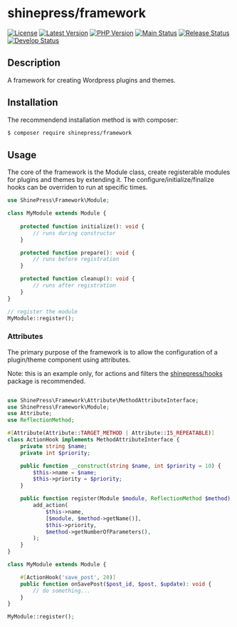 # shinepress/framework

[![License](https://img.shields.io/packagist/l/shinepress/framework)](https://github.com/shinepress/framework/blob/main/LICENSE)
[![Latest Version](https://img.shields.io/packagist/v/shinepress/framework?label=latest)](https://packagist.org/packages/shinepress/framework/)
[![PHP Version](https://img.shields.io/packagist/dependency-v/shinepress/framework/php?label=php)](https://www.php.net/releases/index.php)
[![Main Status](https://img.shields.io/github/actions/workflow/status/shinepress/framework/verify.yml?branch=main&label=main)](https://github.com/shinepress/framework/actions/workflows/verify.yml?query=branch%3Amain)
[![Release Status](https://img.shields.io/github/actions/workflow/status/shinepress/framework/verify.yml?branch=release&label=release)](https://github.com/shinepress/framework/actions/workflows/verify.yml?query=branch%3Arelease)
[![Develop Status](https://img.shields.io/github/actions/workflow/status/shinepress/framework/verify.yml?branch=develop&label=develop)](https://github.com/shinepress/framework/actions/workflows/verify.yml?query=branch%3Adevelop)


## Description

A framework for creating Wordpress plugins and themes.


## Installation

The recommendend installation method is with composer:
```sh
$ composer require shinepress/framework
```


## Usage

The core of the framework is the Module class, create registerable modules for plugins and themes by extending it. The configure/initialize/finalize hooks can be overriden to run at specific times.

```php
use ShinePress\Framework\Module;

class MyModule extends Module {
	
	protected function initialize(): void {
		// runs during constructor
	}

	protected function prepare(): void {
		// runs before registration
	}

	protected function cleanup(): void {
		// runs after registration
	}
}

// register the module
MyModule::register();
```


### Attributes

The primary purpose of the framework is to allow the configuration of a plugin/theme component using attributes.

Note: this is an example only, for actions and filters the [shinepress/hooks](https://packagist.org/packages/shinepress/hooks/) package is recommended.

```php

use ShinePress\Framework\Attribute\MethodAttributeInterface;
use ShinePress\Framework\Module;
use Attribute;
use ReflectionMethod;

#[Attribute(Attribute::TARGET_METHOD | Attribute::IS_REPEATABLE)]
class ActionHook implements MethodAttributeInterface {
	private string $name;
	private int $priority;

	public function __construct(string $name, int $priority = 10) {
		$this->name = $name;
		$this->priority = $priority;
	}

	public function register(Module $module, ReflectionMethod $method): void;
		add_action(
			$this->name,
			[$module, $method->getName()],
			$this->priority,
			$method->getNumberOfParameters(),
		);
	}
}

class MyModule extends Module {

	#[ActionHook('save_post', 20)]
	public function onSavePost($post_id, $post, $update): void {
		// do something...
	}
}

MyModule::register();
```
